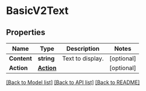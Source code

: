# BasicV2Text

## Properties

Name | Type | Description | Notes
------------ | ------------- | ------------- | -------------
**Content** | **string** | Text to display. | [optional] 
**Action** | [**Action**](Action.md) |  | [optional] 

[[Back to Model list]](../README.md#documentation-for-models) [[Back to API list]](../README.md#documentation-for-api-endpoints) [[Back to README]](../README.md)


